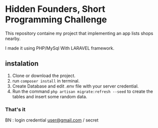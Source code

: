 # Hidden Founders, Short Programming Challenge

This repository containe my project that implementing an app lists shops nearby.

I made it using PHP/MySql With LARAVEL framework.

## instalation

1. Clone or download the project.
2. run ```composer install``` in terminal.
3. Create Database and edit .env file with your server credential.
4. Run the command ```php artisan migrate:refresh --seed``` to create the tables and insert some random data.
 
 ### That's it 
 
BN : login credential user@gmail.com / secret




